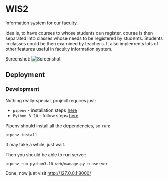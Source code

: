 # WIS2
Information system for our faculty.  

Idea is, to have courses to whose students can register, course is then separated into classes whose
needs to be registered by students. Students in classes could be then examined by teachers.
It also implements lots of other features useful in faculty information system.


Screenshot:
![Screenshot](https://i3.ytimg.com/vi/MgoSPsoobMg/maxresdefault.jpg)

## Deployment
### Development
Nothing really special, project requires just:
* `pipenv` - installation steps [here](https://pipenv.pypa.io/en/latest/#install-pipenv-today)
* `Python 3.10` - follow steps [here](https://www.python.org/downloads/release/python-3100/)

Pipenv should install all the dependencies, so run:
```bash
pipenv install
```
It may take a while, just wait.  

Then you should be able to run server:
```bash
pipenv run python3.10 web/manage.py runserver
```
Done, now just visit http://127.0.0.1:8000/
